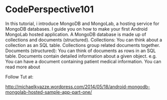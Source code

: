 CodePerspective101
==================

In this tutorial, i introduce MongoDB and MongoLab,  a hosting service for MongoDB databases. I guide you on how to make your first Android MongoLab hosted application.
A MongoDB database is made up of collections and documents (structured). 
Collections: You can think about a collection as an SQL table. Collections group related documents together.
Documents (structured): You can think of documents as rows in an SQL table. Documents contain detailed information about a given object. e.g. You can have a document containing patient medical information. You can read more about 

Follow Tut at:

http://michaelkyazze.wordpress.com/2014/05/18/android-mongodb-mongolab-hosted-sample-app-part-one/
